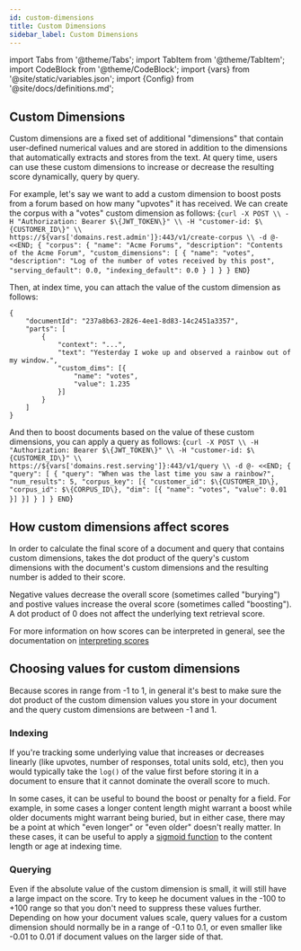 ```yaml
---
id: custom-dimensions
title: Custom Dimensions
sidebar_label: Custom Dimensions
---
```


import Tabs from '@theme/Tabs';
import TabItem from '@theme/TabItem';
import CodeBlock from '@theme/CodeBlock';
import {vars} from '@site/static/variables.json';
import {Config} from '@site/docs/definitions.md';

## Custom Dimensions
Custom dimensions are a fixed set of additional "dimensions" that contain
user-defined numerical values and are stored in addition to the dimensions
that <Config v="names.product"/> automatically extracts and stores from the text. At
query time, users can use these custom dimensions to increase or decrease the
resulting score dynamically, query by query.

For example, let's say we want to add a custom dimension to boost posts from a
forum based on how many "upvotes" it has received.  We can create the corpus
with a "votes" custom dimension as follows:
<CodeBlock language="bash">
{`
curl -X POST \\
  -H "Authorization: Bearer $\{JWT_TOKEN\}" \\
  -H "customer-id: $\{CUSTOMER_ID\}" \\
  https://${vars['domains.rest.admin']}:443/v1/create-corpus \\
  -d @- <<END;
{
  "corpus":
    {
      "name": "Acme Forums",
      "description": "Contents of the Acme Forum",
      "custom_dimensions": [
        {
            "name": "votes",
            "description": "Log of the number of votes received by this post",
            "serving_default": 0.0,
            "indexing_default": 0.0
        }
      ]
    }
}
END
`}
</CodeBlock>

Then, at index time, you can attach the value of the custom dimension as follows:
```
{
    "documentId": "237a8b63-2826-4ee1-8d83-14c2451a3357",
    "parts": [
        {
            "context": "...",
            "text": "Yesterday I woke up and observed a rainbow out of my window.",
            "custom_dims": [{
                "name": "votes",
                "value": 1.235
            }]
        }
    ]
}
```

And then to boost documents based on the value of these custom dimensions, you
can apply a query as follows:
<CodeBlock language="bash">
{`
curl -X POST \\
  -H "Authorization: Bearer $\{JWT_TOKEN\}" \\
  -H "customer-id: $\{CUSTOMER_ID\}" \\
  https://${vars['domains.rest.serving']}:443/v1/query \\
  -d @- <<END;
{
  "query": [
    { "query": "When was the last time you saw a rainbow?",
      "num_results": 5,
      "corpus_key": [{
          "customer_id": $\{CUSTOMER_ID\},
          "corpus_id": $\{CORPUS_ID\},
          "dim": [{
              "name": "votes",
              "value": 0.01
          }]
      }]
    }
  ]
}
END
`}
</CodeBlock>

## How custom dimensions affect scores
In order to calculate the final score of a document and query that contains
custom dimensions, <Config v="names.product"/> takes the dot product of the
query's custom dimensions with the document's custom dimensions and the resulting
number is added to their score.

Negative values decrease the overall score (sometimes called "burying") and
postive values increase the overal score (sometimes called "boosting").  A dot
product of 0 does not affect the underlying text retrieval score.

For more information on how scores can be interpreted in general, see the
documentation on [interpreting scores](/docs/api-reference/search-apis/interpreting-responses/scores.md)

## Choosing values for custom dimensions
Because scores in <Config v="names.product"/> range from -1 to 1, in general
it's best to make sure the dot product of the custom dimension values you store
in your document and the query custom dimensions are between -1 and 1.  

### Indexing
If you're tracking some underlying value that increases or decreases linearly
(like upvotes, number of responses, total units sold, etc), then you would
typically take the `log()` of the value first before storing it in a document to
ensure that it cannot dominate the overall score to much.

In some cases, it can be useful to bound the boost or penalty for a field.  For
example, in some cases a longer content length might warrant a boost while older
documents might warrant being buried, but in either case, there may be a point
at which "even longer" or "even older" doesn't really matter.  In these cases,
it can be useful to apply a [sigmoid function](https://en.wikipedia.org/wiki/Sigmoid_function)
to the content length or age at indexing time.

### Querying
Even if the absolute value of the custom dimension is small, it will still have
a large impact on the score.  Try to keep he document values in the -100 to +100
range so that you don't need to suppress these values further.  Depending on how
your document values scale, query values for a custom dimension should
normally be in a range of -0.1 to 0.1, or even smaller like -0.01 to 0.01 if
document values on the larger side of that. 